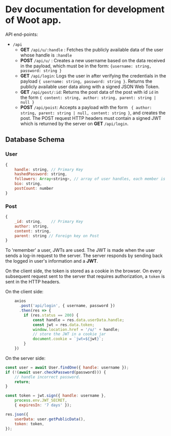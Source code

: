 # Dev documentation for development of Woot app.

API end-points:

- `/api`
  - **GET** `/api/u/:handle` : Fetches the publicly available data of the user whose handle is `:handle`
  - **POST** `/api/u/` : Creates a new username based on the data received in the payload, which must be in the form: `{username: string, password: string }`
  - **GET** `/api/login`: Logs the user in after verifying the credentials in the payload `{ username: string, password: string }`. Returns the publicly available user data along with a signed JSON Web Token.
  - **GET** `/api/post/:id`: Returns the post data of the post with id `id` in the form `{ content: string, author: string, parent: string | null }`
  - **POST** `/api/poist`: Accepts a payload with the form ` { author: string, parent: string | null, content: string }`, and creates the post. The POST request HTTP headers must contain a signed JWT which is returned by the server on **GET** `/api/login`.

## Database Schema

### User

```js
{
	handle: string,	// Primary Key
	hashedPassword: string,
	followers: Array<string>, // array of user handles, each member is a Foreign Key on user
	bio: string,
	postCount: number
}
```

### Post

```javascript
{
    _id: string, 	// Primary Key
    author: string,
    content: string,
    parent: string // Foreign key on Post
}
```

To 'remember' a user, JWTs are used. The JWT is made when the user sends a log-in request to the server. The server responds by sending back the logged in user's information and a  **JWT**. 

On the client side, the token is stored as a cookie in the browser. On every subsequent request sent to the server that requires authorization, a `token` is sent in the HTTP headers.

On the client side:

```javascript
	axios
      .post('api/login', { username, password })
      .then(res => {
        if (res.status == 200) {
            const handle = res.data.userData.handle;
            const jwt = res.data.token;
            window.location.href = '/u/' + handle;
            // store the JWT in a cookie jar
            document.cookie = `jwt=${jwt}`;
        }
    })
```

On the server side:

```javascript
const user = await User.findOne({ handle: username });
if (!(await user.checkPassword(password))) {
    // handle incorrect password.
    return;
}

const token = jwt.sign({ handle: username }, 
	process.env.JWT_SECRET, 
	{ expiresIn: '7 days' });

res.json({
    userData: user.getPublicData(),
    token: token,
});
```
